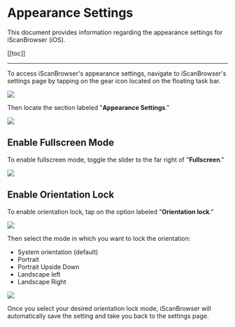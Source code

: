 # Appearance Settings


This document provides information regarding the appearance settings for iScanBrowser (iOS).


[[toc]]

---

To access iScanBrowser's appearance settings, navigate to iScanBrowser's settings page by tapping on the gear icon located on the floating task bar.

![](https://i.imgur.com/uLWqq8W.png) 

Then locate the section labeled "**Appearance Settings**."

![](https://i.imgur.com/ymlkMNg.png)
## Enable Fullscreen Mode

To enable fullscreen mode, toggle the slider to the far right of "**Fullscreen**."

![](https://i.imgur.com/FyLsPR8.png)

## Enable Orientation Lock
To enable orientation lock, tap on the option labeled "**Orientation lock**."

![](https://i.imgur.com/wb9RtNF.png)

Then select the mode in which you want to lock the orientation:
- System orientation (default)
- Portrait
- Portrait Upside Down
- Landscape left
- Landscape Right

![](https://i.imgur.com/VftAcFP.png)

Once you select your desired orientation lock mode, iScanBrowser will automatically save the setting and take you back to the settings page.

